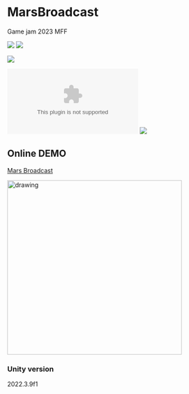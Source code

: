 # MarsBroadcast
Game jam 2023 MFF 

[![](https://img.shields.io/github/actions/workflow/status/EbrithilNogare/MarsBroadcast/buildGame.yml?style=for-the-badge&cacheSeconds=300)](https://ebrithilnogare.github.io/MarsBroadcast/)
[![](https://img.shields.io/github/last-commit/EbrithilNogare/MarsBroadcast/main?label=Last%20build&style=for-the-badge&logo=unity&cacheSeconds=300)](https://ebrithilnogare.github.io/MarsBroadcast/)

[![](https://img.shields.io/github/package-json/v/EbrithilNogare/MarsBroadcast/gh-pages?label=version&style=for-the-badge&cacheSeconds=300)](https://github.com/EbrithilNogare/MarsBroadcast/tree/gh-pages/Build)

[![](https://img.shields.io/github/size/EbrithilNogare/MarsBroadcast/Build/WebGL.wasm?branch=gh-pages&style=for-the-badge&label=Size%20of%20scripts&cacheSeconds=300)](https://github.com/EbrithilNogare/MarsBroadcast/tree/gh-pages/Build)
[![](https://img.shields.io/github/size/EbrithilNogare/MarsBroadcast/Build/WebGL.data?branch=gh-pages&style=for-the-badge&label=Size%20of%20data&cacheSeconds=300)](https://github.com/EbrithilNogare/MarsBroadcast/tree/gh-pages/Build)

## Online DEMO
[Mars Broadcast](https://ebrithilnogare.github.io/MarsBroadcast/)

<img src="https://github.com/EbrithilNogare/MarsBroadcast/assets/22661032/10c80974-7918-430d-981d-04c5845c284b" alt="drawing" width="400"/>


### Unity version
2022.3.9f1
